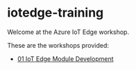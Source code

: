 # iotedge-training

Welcome at the Azure IoT Edge workshop.

These are the workshops provided:

- [01 IoT Edge Module Development](https://github.com/sandervandevelde/iotedge-training/blob/main/workshops/01-IoT-Edge-Module-Development/Readme.md)

